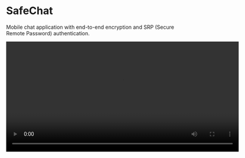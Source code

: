 # SafeChat

Mobile chat application with end-to-end encryption and SRP (Secure Remote Password) authentication.

<video width="630" height="300" src="./.github/assets/1.mp4"></video>